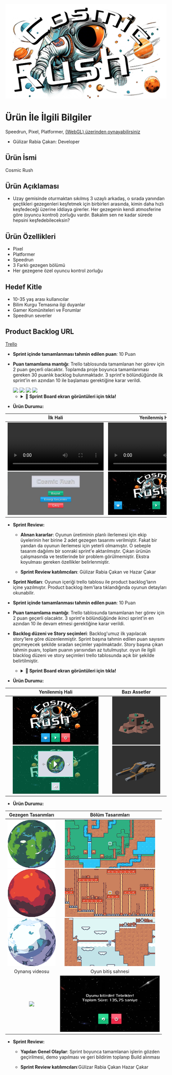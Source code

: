 <!---
![image](https://github.com/hhhhh-ckr/OUA-Bootcamp-Grup87/assets/163685679/4cc47db9-c141-4031-b6dd-1885263c2ce9)
--->
![logo](readme/Cosmic%20Rush%20Logo.png)

# Ürün İle İlgili Bilgiler

Speedrun, Pixel, Platformer, [(WebGL) üzerinden oynayabilirsiniz](https://play.unity.com/en/games/192fbe56-6826-4dff-ada9-d010c83667a0/cosmic-rush)

- Gülizar Rabia Çakan: Developer


## Ürün İsmi

Cosmic Rush

## Ürün Açıklaması

- Uzay gemisinde oturmaktan sıkılmış 3 uzaylı arkadaş, o sırada yanından geçtikleri gezegenleri keşfetmek için birbirleri arasında, kimin daha hızlı keşfedeceği üzerine iddiaya girerler. Her gezegenin kendi atmosferine göre (oyuncu kontrol) zorluğu vardır. Bakalım sen ne kadar sürede hepsini keşfedebileceksin?

## Ürün Özellikleri

- Pixel
- Platformer
- Speedrun
- 3 Farklı gezegen bölümü
- Her gezegene özel oyuncu kontrol zorluğu

## Hedef Kitle

- 10-35 yaş arası kullanıcılar
- Bilim Kurgu Temasına ilgi duyanlar
- Gamer Komüniteleri ve Forumlar
- Speedrun severler

## Product Backlog URL

[Trello](https://trello.com/b/9zvnilY9/cosmic-rush-from-time-guards)

- **Sprint içinde tamamlanması tahmin edilen puan**: 10 Puan

- **Puan tamamlama mantığı**: Trello tablosunda tamamlanan her görev için 2 puan geçerli olacaktır. Toplamda proje boyunca tamamlanması gereken 30 puanlık backlog bulunmaktadır. 3 sprint'e bölündüğünde ilk sprint'in en azından 10 ile başlaması gerektiğine karar verildi.


    <img src="https://github.com/hhhhh-ckr/OUA-Bootcamp-Grup87/assets/163685679/9eb5a17b-7028-457d-a3e3-27da9e948e30" width="45%">
    <img src="https://github.com/hhhhh-ckr/OUA-Bootcamp-Grup87/assets/163685679/fb29e23b-dfcd-48b2-bb4f-e6d63d3b62b8" width="45%">
    <img src="https://github.com/hhhhh-ckr/OUA-Bootcamp-Grup87/assets/163685679/17576e3a-a1b6-466f-9acc-2d02e56a09c0" width="45%">
    <img src="https://github.com/hhhhh-ckr/OUA-Bootcamp-Grup87/assets/163685679/a80ae811-c363-4a6e-b7cd-190f03e856a3" width="45%">
  </details>

  - <details>
    <summary><strong>📸 Sprint Board ekran görüntüleri için tıkla!</strong></summary>


- **Ürün Durumu:**

İlk Hali | Yenilenmiş Hali
:-: | :-:
<video src="https://github.com/hhhhh-ckr/OUA-Bootcamp-Grup87/assets/85761842/61845bdc-bd8d-43df-b1e0-c1ec8ea19693"></video><img src="readme/S1 Cosmic Rush Başlangıç Ekranı 1.jpg" > | <video src="https://github.com/hhhhh-ckr/OUA-Bootcamp-Grup87/assets/85761842/67e32f68-86fd-4576-bc42-e42124915dad"></video><img src="readme/S1 Cosmic Rush Başlangıç Ekranı 2.jpg">

- **Sprint Review:**
  - **Alınan kararlar**: Oyunun üretiminin planlı ilerlemesi için ekip üyelerinin her birine 2 adet gezegen tasarımı verilmiştir. Fakat bir yandan da oyunun ilerlemesi için yeterli olmamıştır. O sebeple tasarım dağılımı  bir sonraki sprint'e aktarılmıştır. Çıkan ürünün çalışmasında ve testlerinde bir problem görülmemiştir. Ekstra koyulması gereken özellikler belirlenmiştir.

  - **Sprint Review katılımcıları**: Gülizar Rabia Çakan ve Hazar Çakar



- **Sprint Notları**: Oyunun içeriği trello tablosu ile product backlog'ların içine yazılmıştır. Product backlog item'lara tıklandığında oyunun detayları okunabilir.

- **Sprint içinde tamamlanması tahmin edilen puan**: 10 Puan

- **Puan tamamlama mantığı**: Trello tablosunda tamamlanan her görev için 2 puan geçerli olacaktır. 3 sprint'e bölündüğünde ikinci sprint'in en azından 10 ile devam etmesi gerektiğine karar verildi.

- **Backlog düzeni ve Story seçimleri**: Backlog'umuz ilk yapılacak story'lere göre düzenlenmiştir. Sprint başına tahmin edilen puan sayısını geçmeyecek şekilde sıradan seçimler yapılmaktadır. Story başına çıkan tahmin puanı, toplam puanın yarısından az tutulmuştur.
oyun ile ilgili blacklog düzeni ve story seçimleri trello tablosunda açık bir şekilde belirtilmiştir.

  - <details>
    <summary><strong>📸 Sprint Board ekran görüntüleri için tıkla!</strong></summary>

    ![Sprint2 Trello tablosu - 1](readme/S2%20Trello%20Tablosu%201.png)
</details>

- **Ürün Durumu:**

Yenilenmiş Hali | Bazı Assetler
:-: | :-:
<img src="readme/S2 Cosmic Rush Gezegen Seçme Ekranı 1.jpg" height="150px"><img src="readme/S2 Cosmic Rush Gezegen Seçme Ekranı 2.jpg" height="150px"> | <img src="readme/Cosmic Rush Maden.png"><img src="readme/Cosmic Rush Uzay Gemisi.png">

- **Ürün Durumu:**

Gezegen Tasarımları | Bölüm Tasarımları
:-: | :-:
<img src="readme/1621792592.gif" height="150px"></br><img src="readme/2011727577.gif" height="150px"></br><img src="readme/3854352658.gif" height="150px"> | <img src="readme/1621792592.png" height="150px"></br><img src="readme/2011727577.png" height="150px"></br><img src="readme/3854352658.png" height="150px">
Oynanış videosu | Oyun bitiş sahnesi
<a href="https://www.youtube.com/watch?v=d_fuz9SnKg8"><img src="https://img.youtube.com/vi/d_fuz9SnKg8/0.jpg" height="200px"></a> | <img src="readme/EndScreen.png" height="175px">

- **Sprint Review:**

  - **Yapılan Genel Olaylar**: Sprint boyunca tamamlanan işlerin gözden geçirilmesi, demo yapılması ve geri bildirim toplanıp Build alınması

  - **Sprint Review katılımcıları**:Gülizar Rabia Çakan Hazar Çakar

  
